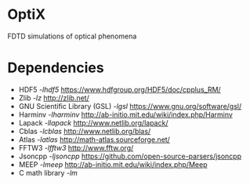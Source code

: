 # OptiX
FDTD simulations of optical phenomena

# Dependencies
* HDF5 *-lhdf5* <https://www.hdfgroup.org/HDF5/doc/cpplus_RM/>
* Zlib *-lz* <http://zlib.net/>
* GNU Scientific Library (GSL) *-lgsl* <https://www.gnu.org/software/gsl/>
* Harminv *-lharminv* <http://ab-initio.mit.edu/wiki/index.php/Harminv>
* Lapack *-llapack* <http://www.netlib.org/lapack/>
* Cblas *-lcblas* <http://www.netlib.org/blas/>
* Atlas *-latlas* <http://math-atlas.sourceforge.net/>
* FFTW3 *-lfftw3* <http://www.fftw.org/>
* Jsoncpp *-ljsoncpp* <https://github.com/open-source-parsers/jsoncpp>
* MEEP *-lmeep* <http://ab-initio.mit.edu/wiki/index.php/Meep>  
* C math library *-lm*
